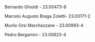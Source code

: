 Bernardo Ghioldi - 23.00473-8

Marcelo Augusto Braga Zoletti- 23.00171-2

Murilo Orsi Marchezzane - 23.00993-4

Pedro Bergamini - 23.00623-4
